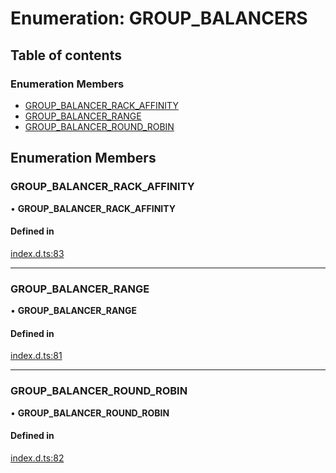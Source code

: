 # Enumeration: GROUP\_BALANCERS

## Table of contents

### Enumeration Members

- [GROUP\_BALANCER\_RACK\_AFFINITY](GROUP_BALANCERS.md#group_balancer_rack_affinity)
- [GROUP\_BALANCER\_RANGE](GROUP_BALANCERS.md#group_balancer_range)
- [GROUP\_BALANCER\_ROUND\_ROBIN](GROUP_BALANCERS.md#group_balancer_round_robin)

## Enumeration Members

### GROUP\_BALANCER\_RACK\_AFFINITY

• **GROUP\_BALANCER\_RACK\_AFFINITY**

#### Defined in

[index.d.ts:83](https://github.com/mostafa/xk6-kafka/blob/1eb698c/index.d.ts#L83)

___

### GROUP\_BALANCER\_RANGE

• **GROUP\_BALANCER\_RANGE**

#### Defined in

[index.d.ts:81](https://github.com/mostafa/xk6-kafka/blob/1eb698c/index.d.ts#L81)

___

### GROUP\_BALANCER\_ROUND\_ROBIN

• **GROUP\_BALANCER\_ROUND\_ROBIN**

#### Defined in

[index.d.ts:82](https://github.com/mostafa/xk6-kafka/blob/1eb698c/index.d.ts#L82)
